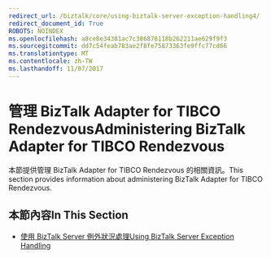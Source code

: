 ```yaml
---
redirect_url: /biztalk/core/using-biztalk-server-exception-handling4/
redirect_document_id: True
ROBOTS: NOINDEX
ms.openlocfilehash: a8ce8e34381ac7c386878118b262211ae629f9f3
ms.sourcegitcommit: dd7c54feab783ae2f8fe75873363fe9ffc77cd66
ms.translationtype: MT
ms.contentlocale: zh-TW
ms.lasthandoff: 11/07/2017
---
```

# <a name="administering-biztalk-adapter-for-tibco-rendezvous"></a><span data-ttu-id="ebb72-101">管理 BizTalk Adapter for TIBCO Rendezvous</span><span class="sxs-lookup"><span data-stu-id="ebb72-101">Administering BizTalk Adapter for TIBCO Rendezvous</span></span>
<span data-ttu-id="ebb72-102">本節提供管理 BizTalk Adapter for TIBCO Rendezvous 的相關資訊。</span><span class="sxs-lookup"><span data-stu-id="ebb72-102">This section provides information about administering BizTalk Adapter for TIBCO Rendezvous.</span></span>  
  
## <a name="in-this-section"></a><span data-ttu-id="ebb72-103">本節內容</span><span class="sxs-lookup"><span data-stu-id="ebb72-103">In This Section</span></span>  
  
-   [<span data-ttu-id="ebb72-104">使用 BizTalk Server 例外狀況處理</span><span class="sxs-lookup"><span data-stu-id="ebb72-104">Using BizTalk Server Exception Handling</span></span>](../core/using-biztalk-server-exception-handling4.md)